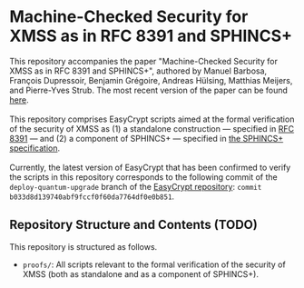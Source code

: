 # Machine-Checked Security for XMSS as in RFC 8391 and SPHINCS+
This repository accompanies the paper "Machine-Checked Security for XMSS as in RFC 8391 and SPHINCS+", authored by Manuel Barbosa, François Dupressoir, Benjamin Grégoire, Andreas Hülsing, Matthias Meijers, and Pierre-Yves Strub. The most recent version of the paper can be found [here](https://eprint.iacr.org/2023/408).\
\
This repository comprises EasyCrypt scripts aimed at the formal verification of the security of XMSS as (1) a standalone construction &mdash; specified in [RFC 8391](https://www.rfc-editor.org/rfc/rfc8391) &mdash; and (2) a component of SPHINCS+ &mdash; specified in [the SPHINCS+ specification](https://sphincs.org/data/sphincs+-r3.1-specification.pdf).\
\
Currently, the latest version of EasyCrypt that has been confirmed to verify the scripts in this repository corresponds to the following commit of the `deploy-quantum-upgrade` branch of the [EasyCrypt repository](https://github.com/EasyCrypt/easycrypt): `commit b033d8d139740abf9fccf0f60da7764df0e0b851`.

## Repository Structure and Contents (TODO)
This repository is structured as follows.
* `proofs/`: All scripts relevant to the formal verification of the security of XMSS (both as standalone and as a component of SPHINCS+).

